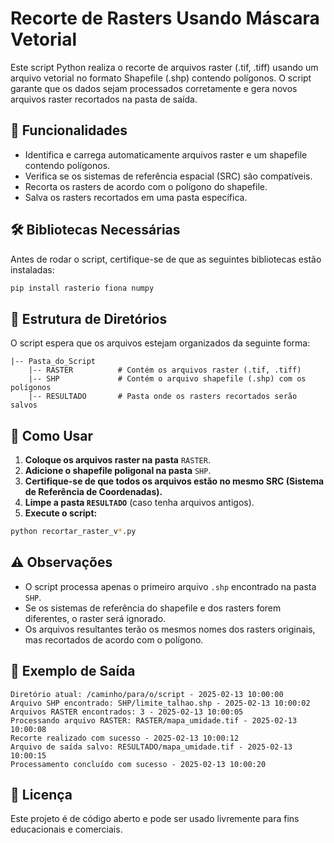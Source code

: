# Recorte de Rasters Usando Máscara Vetorial

Este script Python realiza o recorte de arquivos raster (.tif, .tiff) usando um arquivo vetorial no formato Shapefile (.shp) contendo polígonos. O script garante que os dados sejam processados corretamente e gera novos arquivos raster recortados na pasta de saída.

## 📌 Funcionalidades
- Identifica e carrega automaticamente arquivos raster e um shapefile contendo polígonos.
- Verifica se os sistemas de referência espacial (SRC) são compatíveis.
- Recorta os rasters de acordo com o polígono do shapefile.
- Salva os rasters recortados em uma pasta específica.

## 🛠 Bibliotecas Necessárias
Antes de rodar o script, certifique-se de que as seguintes bibliotecas estão instaladas:

```bash
pip install rasterio fiona numpy
```

## 📂 Estrutura de Diretórios
O script espera que os arquivos estejam organizados da seguinte forma:
```
|-- Pasta_do_Script
    |-- RASTER          # Contém os arquivos raster (.tif, .tiff)
    |-- SHP             # Contém o arquivo shapefile (.shp) com os polígonos
    |-- RESULTADO       # Pasta onde os rasters recortados serão salvos
```

## 🚀 Como Usar
1. **Coloque os arquivos raster na pasta** `RASTER`.
2. **Adicione o shapefile poligonal na pasta** `SHP`.
3. **Certifique-se de que todos os arquivos estão no mesmo SRC (Sistema de Referência de Coordenadas).**
4. **Limpe a pasta `RESULTADO`** (caso tenha arquivos antigos).
5. **Execute o script:**

```bash
python recortar_raster_v*.py
```

## ⚠️ Observações
- O script processa apenas o primeiro arquivo `.shp` encontrado na pasta `SHP`.
- Se os sistemas de referência do shapefile e dos rasters forem diferentes, o raster será ignorado.
- Os arquivos resultantes terão os mesmos nomes dos rasters originais, mas recortados de acordo com o polígono.

## 📝 Exemplo de Saída
```
Diretório atual: /caminho/para/o/script - 2025-02-13 10:00:00
Arquivo SHP encontrado: SHP/limite_talhao.shp - 2025-02-13 10:00:02
Arquivos RASTER encontrados: 3 - 2025-02-13 10:00:05
Processando arquivo RASTER: RASTER/mapa_umidade.tif - 2025-02-13 10:00:08
Recorte realizado com sucesso - 2025-02-13 10:00:12
Arquivo de saída salvo: RESULTADO/mapa_umidade.tif - 2025-02-13 10:00:15
Processamento concluído com sucesso - 2025-02-13 10:00:20
```

## 📄 Licença
Este projeto é de código aberto e pode ser usado livremente para fins educacionais e comerciais.

